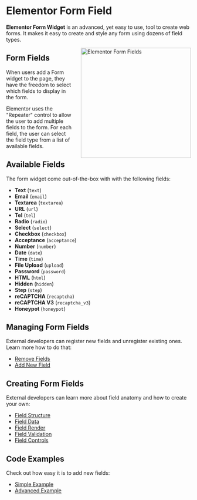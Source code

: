 # Elementor Form Field

<Badge type="tip" vertical="top" text="Elementor Pro" /> <Badge type="warning" vertical="top" text="Advanced" />

**Elementor Form Widget** is an advanced, yet easy to use, tool to create web forms. It makes it easy to create and style any form using dozens of field types.

<img :src="$withBase('/assets/img/elementor-form-fields.png')" alt="Elementor Form Fields" style="float: right; width: 300px; margin-left: 20px; margin-bottom: 20px;">

## Form Fields

When users add a Form widget to the page, they have the freedom to select which fields to display in the form.

Elementor uses the "Repeater" control to allow the user to add multiple fields to the form. For each field, the user can select the field type from a list of available fields.

## Available Fields

The form widget come out-of-the-box with with the following fields:

* **Text** (`text`)
* **Email** (`email`)
* **Textarea** (`textarea`)
* **URL** (`url`)
* **Tel** (`tel`)
* **Radio** (`radio`)
* **Select** (`select`)
* **Checkbox** (`checkbox`)
* **Acceptance** (`acceptance`)
* **Number** (`number`)
* **Date** (`date`)
* **Time** (`time`)
* **File Upload** (`upload`)
* **Password** (`password`)
* **HTML** (`html`)
* **Hidden** (`hidden`)
* **Step** (`step`)
* **reCAPTCHA** (`recaptcha`)
* **reCAPTCHA V3** (`recaptcha_v3`)
* **Honeypot** (`honeypot`)

## Managing Form Fields

External developers can register new fields and unregister existing ones. Learn more how to do that:

* [Remove Fields](./remove-fields/)
* [Add New Field](./add-new-field/)

## Creating Form Fields

External developers can learn more about field anatomy and how to create your own:

* [Field Structure](./field-structure/)
* [Field Data](./field-data/)
* [Field Render](./field-render/)
* [Field Validation](./field-validation/)
* [Field Controls](./field-controls/)

## Code Examples

Check out how easy it is to add new fields:

* [Simple Example](./simple-example/)
* [Advanced Example](./advanced-example/)
